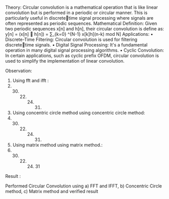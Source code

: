Theory:
Circular convolution is a mathematical operation that is like linear convolution 
but is performed in a periodic or circular manner. This is particularly useful in discretetime signal processing where signals are often represented as periodic sequences. 
 Mathematical Definition: 
 Given two periodic sequences x[n] and h[n], their circular convolution is define as:
 y[n] = (x[n] ⊛ h[n]) = ∑_{k=0} ^{N-1} x[k]h[(n-k) mod N] 
 Applications: 
• Discrete-Time Filtering: Circular convolution is used for filtering discretetime signals. 
• Digital Signal Processing: It's a fundamental operation in many digital signal 
processing algorithms. 
• Cyclic Convolution: In certain applications, such as cyclic prefix OFDM, 
circular convolution is used to simplify the implementation of linear 
convolution.

Observation:

1. Using fft and ifft : 
33. 30. 22. 24. 31.
2. Using concentric circle method using concentric circle method: 
33. 30. 22. 24. 31.
3. Using matrix method using matrix method.: 
33. 30. 22. 24. 31

 Result :
 
Performed Circular Convolution using 
a) FFT and IFFT, 
b) Concentric Circle method,
c) Matrix method and verified result               


